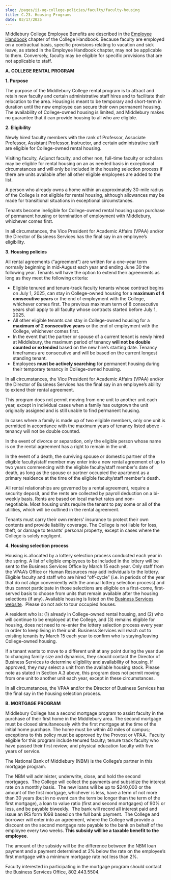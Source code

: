 ```yaml
---
slug: /pages/ii-ug-college-policies/faculty/faculty-housing
title: C.23. Housing Programs
date: 03/17/2025
---
```

Middlebury College Employee Benefits are described in the [Employee Handbook](https://handbook.middlebury.edu/pages/ii-ug-college-policies/employee/) chapter of the College Handbook. Because faculty are employed on a contractual basis, specific provisions relating to vacation and sick leave, as stated in the Employee Handbook chapter, may not be applicable to them. Conversely, faculty may be eligible for specific provisions that are not applicable to staff.

**A. COLLEGE RENTAL PROGRAM**

**1. Purpose**

The purpose of the Middlebury College rental program is to attract and retain new faculty and certain administrative staff hires and to facilitate their relocation to the area. Housing is meant to be temporary and short-term in duration until the new employee can secure their own permanent housing. The availability of College-owned housing is limited, and Middlebury makes no guarantee that it can provide housing to all who are eligible.

**2. Eligibility**

Newly hired faculty members with the rank of Professor, Associate Professor, Assistant Professor, Instructor, and certain administrative staff are eligible for College-owned rental housing.

Visiting faculty, Adjunct faculty, and other non, full-time faculty or scholars may be eligible for rental housing on an as needed basis in exceptional circumstances and will only be included in the housing selection process if there are units available after all other eligible employees are added to the list.

A person who already owns a home within an approximately 30-mile radius of the College is not eligible for rental housing, although allowances may be made for transitional situations in exceptional circumstances.

Tenants become ineligible for College-owned rental housing upon purchase of permanent housing or termination of employment with Middlebury, whichever comes first.

In all circumstances, the Vice President for Academic Affairs (VPAA) and/or the Director of Business Services has the final say in an employee’s eligibility.

**3. Housing policies**

All rental agreements (“agreement”) are written for a one-year term normally beginning in mid-August each year and ending June 30 the following year. Tenants will have the option to extend their agreements as long as they meet the following criteria:

*   Eligible tenured and tenure-track faculty tenants whose contract begins on July 1, 2025, can stay in College-owned housing for a **maximum of 4 consecutive years** or the end of employment with the College, whichever comes first. The previous maximum term of 8 consecutive years shall apply to all faculty whose contracts started before July 1, 2025.
*   All other eligible tenants can stay in College-owned housing for a **maximum of 2 consecutive years** or the end of employment with the College, whichever comes first.
*   In the event that the partner or spouse of a current tenant is newly hired at Middlebury, the maximum period of tenancy **will not be double counted or extended** based on the new hire’s starting date. Tenancy timeframes are consecutive and will be based on the current longest standing tenant.
*   Employees **must be actively searching** for permanent housing during their temporary tenancy in College-owned housing.

In all circumstances, the Vice President for Academic Affairs (VPAA) and/or the Director of Business Services has the final say in an employee’s ability to extend their rental agreement.

This program does not permit moving from one unit to another unit each year, except in individual cases when a family has outgrown the unit originally assigned and is still unable to find permanent housing.

In cases where a family is made up of two eligible members, only one unit is permitted in accordance with the maximum years of tenancy listed above - tenancy will not be double counted.

In the event of divorce or separation, only the eligible person whose name is on the rental agreement has a right to remain in the unit.

In the event of a death, the surviving spouse or domestic partner of the eligible faculty/staff member may enter into a new rental agreement of up to two years commencing with the eligible faculty/staff member's date of death, as long as the spouse or partner occupied the apartment as a primary residence at the time of the eligible faculty/staff member's death. 

All rental relationships are governed by a rental agreement, require a security deposit, and the rents are collected by payroll deduction on a bi-weekly basis. Rents are based on local market rates and non-negotiable. Most housing units require the tenant to pay some or all of the utilities, which will be outlined in the rental agreement.

Tenants must carry their own renters' insurance to protect their own contents and provide liability coverage. The College is not liable for loss, theft, or damage to tenants’ personal property, except in cases where the College is solely negligent.

**4. Housing selection process**

Housing is allocated by a lottery selection process conducted each year in the spring. A list of eligible employees to be included in the lottery will be sent to the Business Services Office by March 15 each year. Only staff from the VPAA’s Office or Human Resources may add individuals to the lottery. Eligible faculty and staff who are hired “off-cycle” (i.e. in periods of the year that do not align conveniently with the annual lottery selection process) and thus cannot participate in those selections are eligible on a first-come, first-served basis to choose from units that remain available after the housing selections (if any). Available housing is listed on the [Business Services website](https://www.middlebury.edu/enterprise-risk-management/compliance-partners/business-services/faculty-housing).  Please do not ask to tour occupied houses. 

A resident who is: (1) already in College-owned rental housing, and (2) who will continue to be employed at the College, and (3) remains eligible for housing, does not need to re-enter the lottery selection process every year in order to keep living in their unit. Business Services will reach out to existing tenants by March 15 each year to confirm who is staying/leaving College-owned housing.

If a tenant wants to move to a different unit at any point during the year due to changing family size and dynamics, they should contact the Director of Business Services to determine eligibility and availability of housing. If approved, they may select a unit from the available housing stock. Please note as stated in Section A.3 above, this program does not permit moving from one unit to another unit each year, except in these circumstances.

In all circumstances, the VPAA and/or the Director of Business Services has the final say in the housing selection process.

**B. MORTGAGE PROGRAM**

Middlebury College has a second mortgage program to assist faculty in the purchase of their first home in the Middlebury area. The second mortgage must be closed simultaneously with the first mortgage at the time of the initial home purchase. The home must be within 40 miles of campus; exceptions to this policy must be approved by the Provost or VPAA.  Faculty eligible for this program include tenured faculty; tenure track faculty who have passed their first review; and physical education faculty with five years of service.

The National Bank of Middlebury (NBM) is the College’s partner in this mortgage program.

The NBM will administer, underwrite, close, and hold the second mortgages.  The College will collect the payments and subsidize the interest rate on a monthly basis.  The new loans will be up to $240,000 or the amount of the first mortgage, whichever is less, have a term of not more than 30 years (but in no event can the term be longer than the term of the first mortgage), a loan to value ratio (first and second mortgages) of 90% or less, and be payable biweekly.  The bank will record all interest paid and issue an IRS form 1098 based on the full bank payment.  The College and borrower will enter into an agreement, where the College will provide a discount on the second mortgage rate payable to the bank on behalf of the employee every two weeks. **This subsidy will be a taxable benefit to the employee**.

The amount of the subsidy will be the difference between the NBM loan payment and a payment determined at 2% below the rate on the employee’s first mortgage with a minimum mortgage rate not less than 2%.

Faculty interested in participating in the mortgage program should contact the Business Services Office, 802.443.5504.
